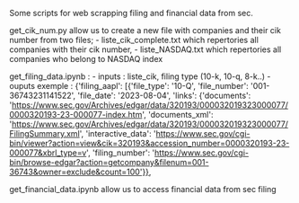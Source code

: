 Some scripts for web scrapping filing and financial data from sec.

get_cik_num.py allow us to create a new file with companies and their cik number from two files; 
    - liste_cik_complete.txt which repertories all companies with their cik number,
    - liste_NASDAQ.txt which repertories all companies who belong to NASDAQ index

get_filing_data.ipynb :
    - inputs : liste_cik, filing type (10-k, 10-q, 8-k..)
    - ouputs exemple : {'filing_aapl': [{'file_type': '10-Q',
                        'file_number': '001-36743231141522',
                        'file_date': '2023-08-04',
                        'links': {'documents': 'https://www.sec.gov/Archives/edgar/data/320193/000032019323000077/0000320193-23-000077-index.htm',
                            'documents_xml': 'https://www.sec.gov/Archives/edgar/data/320193/000032019323000077/FilingSummary.xml',
                            'interactive_data': 'https://www.sec.gov/cgi-bin/viewer?action=view&cik=320193&accession_number=0000320193-23-000077&xbrl_type=v',
                            'filing_number': 'https://www.sec.gov/cgi-bin/browse-edgar?action=getcompany&filenum=001-36743&owner=exclude&count=100'}}, 

get_financial_data.ipynb allow us to access financial data from sec filing